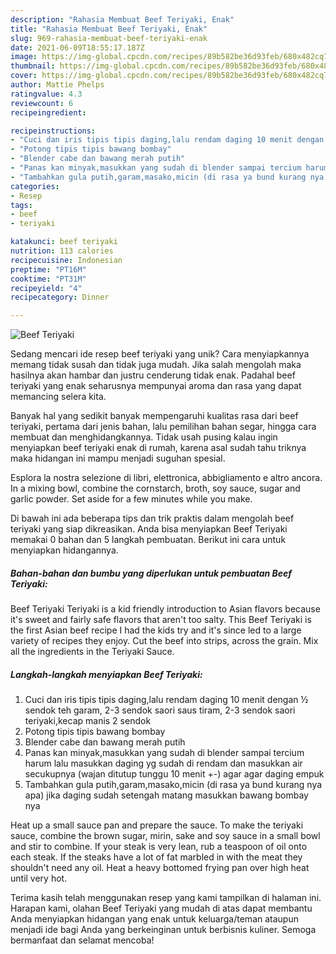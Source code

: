 ```yaml
---
description: "Rahasia Membuat Beef Teriyaki, Enak"
title: "Rahasia Membuat Beef Teriyaki, Enak"
slug: 969-rahasia-membuat-beef-teriyaki-enak
date: 2021-06-09T18:55:17.187Z
image: https://img-global.cpcdn.com/recipes/89b582be36d93feb/680x482cq70/beef-teriyaki-foto-resep-utama.jpg
thumbnail: https://img-global.cpcdn.com/recipes/89b582be36d93feb/680x482cq70/beef-teriyaki-foto-resep-utama.jpg
cover: https://img-global.cpcdn.com/recipes/89b582be36d93feb/680x482cq70/beef-teriyaki-foto-resep-utama.jpg
author: Mattie Phelps
ratingvalue: 4.3
reviewcount: 6
recipeingredient:

recipeinstructions:
- "Cuci dan iris tipis tipis daging,lalu rendam daging 10 menit dengan ½ sendok teh garam, 2-3 sendok saori saus tiram, 2-3 sendok saori teriyaki,kecap manis 2 sendok"
- "Potong tipis tipis bawang bombay"
- "Blender cabe dan bawang merah putih"
- "Panas kan minyak,masukkan yang sudah di blender sampai tercium harum lalu masukkan daging yg sudah di rendam dan masukkan air secukupnya (wajan ditutup tunggu 10 menit +-) agar agar daging empuk"
- "Tambahkan gula putih,garam,masako,micin (di rasa ya bund kurang nya apa) jika daging sudah setengah matang masukkan bawang bombay nya"
categories:
- Resep
tags:
- beef
- teriyaki

katakunci: beef teriyaki 
nutrition: 113 calories
recipecuisine: Indonesian
preptime: "PT16M"
cooktime: "PT31M"
recipeyield: "4"
recipecategory: Dinner

---
```



![Beef Teriyaki](https://img-global.cpcdn.com/recipes/89b582be36d93feb/680x482cq70/beef-teriyaki-foto-resep-utama.jpg)

Sedang mencari ide resep beef teriyaki yang unik? Cara menyiapkannya memang tidak susah dan tidak juga mudah. Jika salah mengolah maka hasilnya akan hambar dan justru cenderung tidak enak. Padahal beef teriyaki yang enak seharusnya mempunyai aroma dan rasa yang dapat memancing selera kita.

Banyak hal yang sedikit banyak mempengaruhi kualitas rasa dari beef teriyaki, pertama dari jenis bahan, lalu pemilihan bahan segar, hingga cara membuat dan menghidangkannya. Tidak usah pusing kalau ingin menyiapkan beef teriyaki enak di rumah, karena asal sudah tahu triknya maka hidangan ini mampu menjadi suguhan spesial.

Esplora la nostra selezione di libri, elettronica, abbigliamento e altro ancora. In a mixing bowl, combine the cornstarch, broth, soy sauce, sugar and garlic powder. Set aside for a few minutes while you make.


Di bawah ini ada beberapa tips dan trik praktis dalam mengolah beef teriyaki yang siap dikreasikan. Anda bisa menyiapkan Beef Teriyaki memakai 0 bahan dan 5 langkah pembuatan. Berikut ini cara untuk menyiapkan hidangannya.

<!--inarticleads1-->

##### Bahan-bahan dan bumbu yang diperlukan untuk pembuatan Beef Teriyaki:



Beef Teriyaki Teriyaki is a kid friendly introduction to Asian flavors because it&#39;s sweet and fairly safe flavors that aren&#39;t too salty. This Beef Teriyaki is the first Asian beef recipe I had the kids try and it&#39;s since led to a large variety of recipes they enjoy. Cut the beef into strips, across the grain. Mix all the ingredients in the Teriyaki Sauce. 

<!--inarticleads2-->

##### Langkah-langkah menyiapkan Beef Teriyaki:

1. Cuci dan iris tipis tipis daging,lalu rendam daging 10 menit dengan ½ sendok teh garam, 2-3 sendok saori saus tiram, 2-3 sendok saori teriyaki,kecap manis 2 sendok
1. Potong tipis tipis bawang bombay
1. Blender cabe dan bawang merah putih
1. Panas kan minyak,masukkan yang sudah di blender sampai tercium harum lalu masukkan daging yg sudah di rendam dan masukkan air secukupnya (wajan ditutup tunggu 10 menit +-) agar agar daging empuk
1. Tambahkan gula putih,garam,masako,micin (di rasa ya bund kurang nya apa) jika daging sudah setengah matang masukkan bawang bombay nya


Heat up a small sauce pan and prepare the sauce. To make the teriyaki sauce, combine the brown sugar, mirin, sake and soy sauce in a small bowl and stir to combine. If your steak is very lean, rub a teaspoon of oil onto each steak. If the steaks have a lot of fat marbled in with the meat they shouldn&#39;t need any oil. Heat a heavy bottomed frying pan over high heat until very hot. 

Terima kasih telah menggunakan resep yang kami tampilkan di halaman ini. Harapan kami, olahan Beef Teriyaki yang mudah di atas dapat membantu Anda menyiapkan hidangan yang enak untuk keluarga/teman ataupun menjadi ide bagi Anda yang berkeinginan untuk berbisnis kuliner. Semoga bermanfaat dan selamat mencoba!
